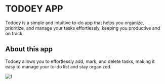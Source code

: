 # TODOEY APP
Todoey is a simple and intuitive to-do app that helps you organize, prioritize, and manage your tasks effortlessly, keeping you productive and on track.

## About this app
Todoey allows you to effortlessly add, mark, and delete tasks, making it easy to manage your to-do list and stay organized.

![1](https://github.com/user-attachments/assets/1bfbdd94-b3c0-4e28-9605-16109da17cf3)
